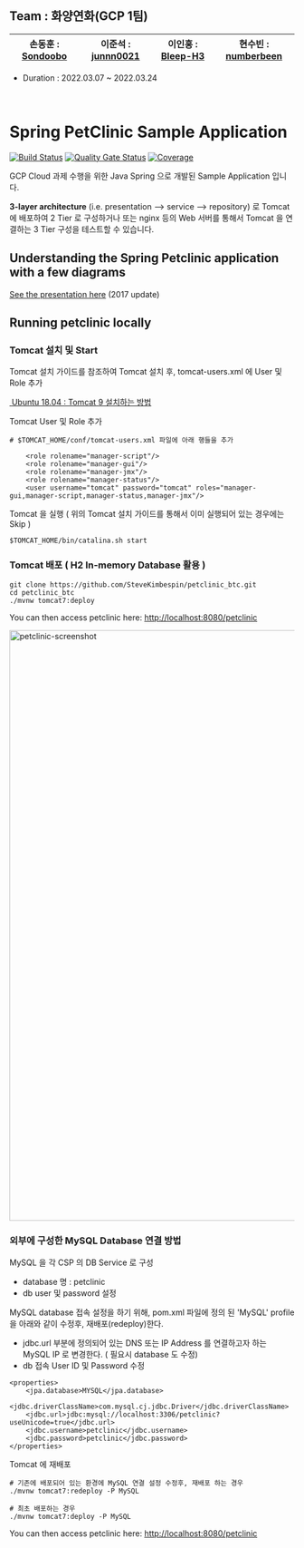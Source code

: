## Team : 화양연화(GCP 1팀)
 
 손동훈 : [Sondoobo](https://github.com/Sondoobo) | 이준석 : [junnn0021](https://github.com/junnn0021) | 이인홍 : [Bleep-H3](https://github.com/Bleep-H3) | 현수빈 : [numberbeen](https://github.com/numberbeen) | 
 --- | --- | --- | --- |

 - Duration : 2022.03.07 ~ 2022.03.24
<br>











# Spring PetClinic Sample Application

[![Build Status](https://travis-ci.org/spring-petclinic/spring-framework-petclinic.svg?branch=master)](https://travis-ci.org/spring-petclinic/spring-framework-petclinic/) 
[![Quality Gate Status](https://sonarcloud.io/api/project_badges/measure?project=spring-petclinic_spring-framework-petclinic&metric=alert_status)](https://sonarcloud.io/dashboard?id=spring-petclinic_spring-framework-petclinic)
[![Coverage](https://sonarcloud.io/api/project_badges/measure?project=spring-petclinic_spring-framework-petclinic&metric=coverage)](https://sonarcloud.io/dashboard?id=spring-petclinic_spring-framework-petclinic)

GCP Cloud 과제 수행을 위한 Java Spring 으로 개발된 Sample Application 입니다. 

**3-layer architecture** (i.e. presentation --> service --> repository) 로 Tomcat 에 배포하여 2 Tier 로 구성하거나
또는 nginx 등의 Web 서버를 통해서 Tomcat 을 연결하는 3 Tier 구성을 테스트할 수 있습니다. 

## Understanding the Spring Petclinic application with a few diagrams

[See the presentation here](http://fr.slideshare.net/AntoineRey/spring-framework-petclinic-sample-application) (2017 update)

## Running petclinic locally

### Tomcat 설치 및 Start
Tomcat 설치 가이드를 참조하여 Tomcat 설치 후, tomcat-users.xml 에 User 및 Role 추가

[ Ubuntu 18.04 : Tomcat 9 설치하는 방법 ](https://jjeongil.tistory.com/1351)

Tomcat User 및 Role 추가

```
# $TOMCAT_HOME/conf/tomcat-users.xml 파일에 아래 행들을 추가

    <role rolename="manager-script"/>
    <role rolename="manager-gui"/>
    <role rolename="manager-jmx"/>
    <role rolename="manager-status"/>
    <user username="tomcat" password="tomcat" roles="manager-gui,manager-script,manager-status,manager-jmx"/>
```

Tomcat 을 실행 ( 위의 Tomcat 설치 가이드를 통해서 이미 실행되어 있는 경우에는 Skip )

```
$TOMCAT_HOME/bin/catalina.sh start
```

### Tomcat 배포 ( H2 In-memory Database 활용 )
```
git clone https://github.com/SteveKimbespin/petclinic_btc.git 
cd petclinic_btc
./mvnw tomcat7:deploy
```

You can then access petclinic here: [http://localhost:8080/petclinic](http://localhost:8080/petclinic)

<img width="1042" alt="petclinic-screenshot" src="https://cloud.githubusercontent.com/assets/838318/19727082/2aee6d6c-9b8e-11e6-81fe-e889a5ddfded.png">

### 외부에 구성한 MySQL Database 연결 방법

MySQL 을 각 CSP 의 DB Service 로 구성
  - database 명 : petclinic  
  - db user 및 password 설정

MySQL database 접속 설정을 하기 위해, pom.xml 파일에 정의 된 'MySQL' profile 을 아래와 같이 수정후, 재배포(redeploy)한다.
  - jdbc.url 부분에 정의되어 있는 DNS 또는 IP Address 를 연결하고자 하는 MySQL IP 로 변경한다. ( 필요시 database 도 수정)
  - db 접속 User ID 및 Password 수정

```
<properties>
    <jpa.database>MYSQL</jpa.database>
    <jdbc.driverClassName>com.mysql.cj.jdbc.Driver</jdbc.driverClassName>
    <jdbc.url>jdbc:mysql://localhost:3306/petclinic?useUnicode=true</jdbc.url>
    <jdbc.username>petclinic</jdbc.username>
    <jdbc.password>petclinic</jdbc.password>
</properties>
```      

Tomcat 에 재배포

```
# 기존에 배포되어 있는 환경에 MySQL 연결 설정 수정후, 재배포 하는 경우
./mvnw tomcat7:redeploy -P MySQL

# 최초 배포하는 경우
./mvnw tomcat7:deploy -P MySQL
```


You can then access petclinic here: [http://localhost:8080/petclinic](http://localhost:8080/petclinic)





